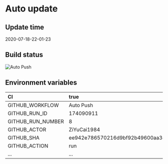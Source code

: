 ﻿# Auto update

## Update time

2020-07-18-22-01-23

## Build status

![Auto Push](https://github.com/ZiYuCai1984/Rustle.fmLuWorks.Automation.DailyPush/workflows/Auto%20Push/badge.svg)

## Environment variables

| CI  | true  |
| :------------ | :------------ |
| GITHUB_WORKFLOW	|  Auto Push |
| GITHUB_RUN_ID	|  174090911 |
| GITHUB_RUN_NUMBER	|  8 |
| GITHUB_ACTOR	|  ZiYuCai1984 |
| GITHUB_SHA	|  ee942e786570216d9bf92b49600aa3c686bce541 |
| GITHUB_ACTION	|  run |
| ... |...|
